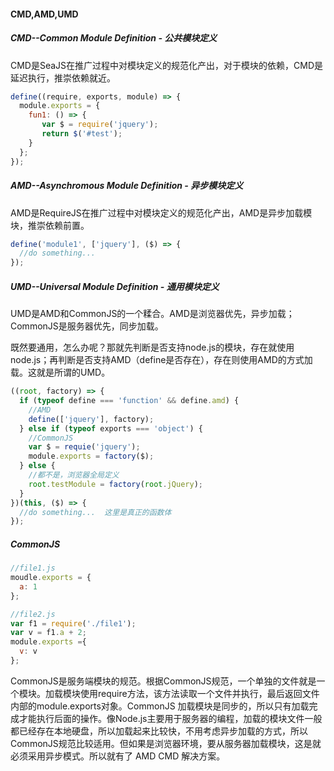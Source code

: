 #### CMD,AMD,UMD

##### CMD--Common Module Definition - 公共模块定义

CMD是SeaJS在推广过程中对模块定义的规范化产出，对于模块的依赖，CMD是延迟执行，推崇依赖就近。

``` javascript
define((require, exports, module) => {
  module.exports = {
    fun1: () => {
       var $ = require('jquery');
       return $('#test');
    } 
  };
});
```

##### AMD--Asynchromous Module Definition - 异步模块定义

AMD是RequireJS在推广过程中对模块定义的规范化产出，AMD是异步加载模块，推崇依赖前置。

``` javascript
define('module1', ['jquery'], ($) => {
  //do something...
});
```

##### UMD--Universal Module Definition - 通用模块定义

UMD是AMD和CommonJS的一个糅合。AMD是浏览器优先，异步加载；CommonJS是服务器优先，同步加载。

既然要通用，怎么办呢？那就先判断是否支持node.js的模块，存在就使用node.js；再判断是否支持AMD（define是否存在），存在则使用AMD的方式加载。这就是所谓的UMD。

``` javascript
((root, factory) => {
  if (typeof define === 'function' && define.amd) {
    //AMD
    define(['jquery'], factory);
  } else if (typeof exports === 'object') {
    //CommonJS
    var $ = requie('jquery');
    module.exports = factory($);
  } else {
    //都不是，浏览器全局定义
    root.testModule = factory(root.jQuery);
  }
})(this, ($) => {
  //do something...  这里是真正的函数体
});
```



##### CommonJS

``` javascript
//file1.js
moudle.exports = {
  a: 1
};

//file2.js
var f1 = require('./file1');
var v = f1.a + 2;
module.exports ={
  v: v
};
```

CommonJS是服务端模块的规范。根据CommonJS规范，一个单独的文件就是一个模块。加载模块使用require方法，该方法读取一个文件并执行，最后返回文件内部的module.exports对象。CommonJS 加载模块是同步的，所以只有加载完成才能执行后面的操作。像Node.js主要用于服务器的编程，加载的模块文件一般都已经存在本地硬盘，所以加载起来比较快，不用考虑异步加载的方式，所以CommonJS规范比较适用。但如果是浏览器环境，要从服务器加载模块，这是就必须采用异步模式。所以就有了 AMD CMD 解决方案。





